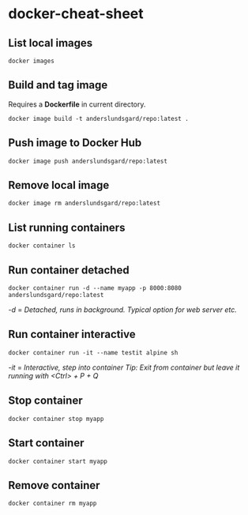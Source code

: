 # docker-cheat-sheet

## List local images
```
docker images
```

## Build and tag image
Requires a **Dockerfile** in current directory.
```
docker image build -t anderslundsgard/repo:latest . 
```

## Push image to Docker Hub
```
docker image push anderslundsgard/repo:latest
```

## Remove local image
```
docker image rm anderslundsgard/repo:latest
```

## List running containers
```
docker container ls
```

## Run container detached
```
docker container run -d --name myapp -p 8000:8080 anderslundsgard/repo:latest
```
*-d* = *Detached, runs in background. Typical option for web server etc.*

## Run container interactive
```
docker container run -it --name testit alpine sh
```
*-it* = *Interactive, step into container*
*Tip: Exit from container but leave it running with \<Ctrl\> + P + Q*

## Stop container
```
docker container stop myapp
```

## Start container
```
docker container start myapp
```

## Remove container
```
docker container rm myapp
```
